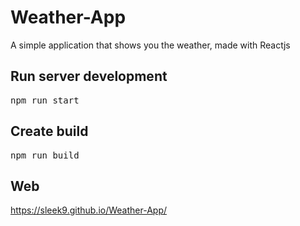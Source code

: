 # Weather-App

A simple application that shows you the weather, made with Reactjs

## Run server development

<pre>npm run start</pre>

## Create build

<pre>npm run build</pre>

## Web
https://sleek9.github.io/Weather-App/
